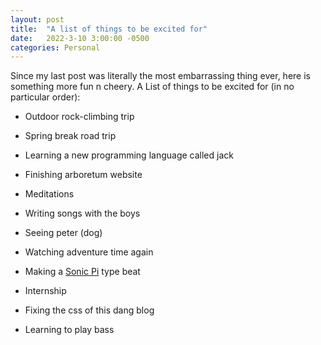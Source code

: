 ```yaml
---
layout: post
title:  "A list of things to be excited for"
date:   2022-3-10 3:00:00 -0500
categories: Personal
---
```


Since my last post was literally the most embarrassing thing ever, here is something more fun n cheery.
A List of things to be excited for (in no particular order):

  * Outdoor rock-climbing trip

  * Spring break road trip

  * Learning a new programming language called jack

  * Finishing arboretum website

  * Meditations

  * Writing songs with the boys

  * Seeing peter (dog)

  * Watching adventure time again

  * Making a [Sonic Pi](https://sonic-pi.net/) type beat

  * Internship

  * Fixing the css of this dang blog

  * Learning to play bass
